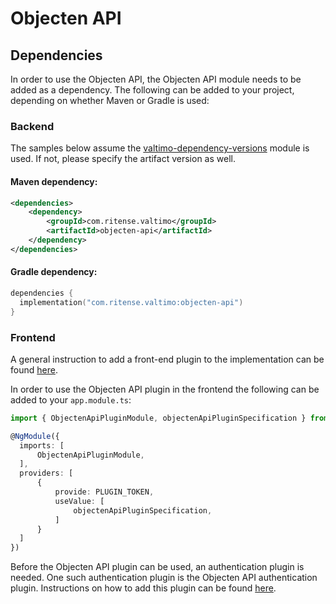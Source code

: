 # Objecten API

## Dependencies

In order to use the Objecten API, the Objecten API module needs to be added as a dependency. The following can be added to your project, depending on whether Maven or Gradle is used:

### Backend

The samples below assume the [valtimo-dependency-versions](../core/valtimo-dependency-versions.md) module is used. If not, please specify the artifact version as well.

#### Maven dependency:

```xml
<dependencies>
    <dependency>
        <groupId>com.ritense.valtimo</groupId>
        <artifactId>objecten-api</artifactId>
    </dependency>
</dependencies>
```

#### Gradle dependency:

```kotlin
dependencies {
  implementation("com.ritense.valtimo:objecten-api")
}
```

### Frontend

A general instruction to add a front-end plugin to the implementation can be found [here](../core/plugin.md#adding-a-front-end-plugin-to-the-implementation).

In order to use the Objecten API plugin in the frontend the following can be added to your `app.module.ts`:

```typescript
import { ObjectenApiPluginModule, objectenApiPluginSpecification } from '@valtimo/plugin';

@NgModule({
  imports: [
      ObjectenApiPluginModule,
  ],
  providers: [
      {
          provide: PLUGIN_TOKEN,
          useValue: [
              objectenApiPluginSpecification,
          ]
      }
  ]
})
```

Before the Objecten API plugin can be used, an authentication plugin is needed. One such authentication plugin is the Objecten API authentication plugin. Instructions on how to add this plugin can be found [here](objecten-api-authentication.md).
